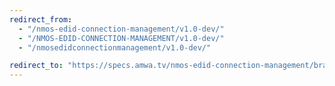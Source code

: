 ```yaml
---
redirect_from:
  - "/nmos-edid-connection-management/v1.0-dev/"
  - "/NMOS-EDID-CONNECTION-MANAGEMENT/v1.0-dev/"
  - "/nmosedidconnectionmanagement/v1.0-dev/"

redirect_to: "https://specs.amwa.tv/nmos-edid-connection-management/branches/v1.0-dev"
---
```

